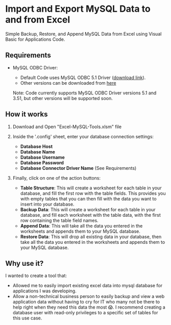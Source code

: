 # Import and Export MySQL Data to and from Excel
Simple Backup, Restore, and Append MySQL Data from Excel using Visual Basic for Applications Code.

## Requirements

- MySQL ODBC Driver:
	- Default Code uses MySQL ODBC 5.1 Driver ([download link](http://dev.mysql.com/get/Downloads/Connector-ODBC/5.1/mysql-connector-odbc-5.1.13-win32.msi)).
	- Other versions can be downloaded from [here](http://dev.mysql.com/downloads/connector/odbc/)

    Note: Code currently supports MySQL ODBC Driver versions 5.1 and 3.51, but other versions will be supported soon. 

## How it works

1. Download and Open "Excel-MySQL-Tools.xlsm" file

2. Inside the '.config' sheet, enter your database connection settings:
	- **Database Host**
	- **Database Name**
	- **Database Username**
	- **Database Password**
	- **Database Connector Driver Name** (See Requirements)

3. Finally, click on one of the action buttons:
	- **Table Structure**: This will create a worksheet for each table in your database, and fill the first row with the table fields. This provides you with empty tables that you can then fill with the data you want to insert into your database.
	- **Backup Data**: This will create a worksheet for each table in your database, and fill each worksheet with the table data, with the first row containing the table field names.
	- **Append Data**: This will take all the data you entered in the worksheets and appends them to your MySQL database.
	- **Restore Data**: This will drop all existing data in your database, then take all the data you entered in the worksheets and appends them to your MySQL database.

## Why use it?

I wanted to create a tool that:

- Allowed me to easily import existing excel data into mysql database for applications I was developing.
- Allow a non-technical business person to easily backup and view a web application data without having to cry for IT who many not be there to help right when they need this data the most :scream:. I recommend creating a database user with read-only privileges to a specific set of tables for this use case.
